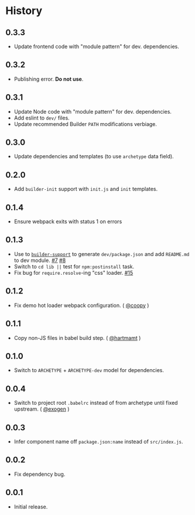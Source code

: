 History
=======

## 0.3.3

* Update frontend code with "module pattern" for dev. dependencies.

## 0.3.2

* Publishing error. **Do not use**.

## 0.3.1

* Update Node code with "module pattern" for dev. dependencies.
* Add eslint to `dev/` files.
* Update recommended Builder `PATH` modifications verbiage.

## 0.3.0

* Update dependencies and templates (to use `archetype` data field).

## 0.2.0

* Add `builder-init` support with `init.js` and `init` templates.

## 0.1.4

* Ensure webpack exits with status 1 on errors

## 0.1.3

* Use to [`builder-support`](https://github.com/FormidableLabs/builder-support)
  to generate `dev/package.json` and add `README.md` to dev module.
  [#7](https://github.com/FormidableLabs/builder-react-component/issues/7)
  [#8](https://github.com/FormidableLabs/builder-react-component/issues/8)
* Switch to `cd lib ||` test for `npm:postinstall` task.
* Fix bug for `require.resolve`-ing "css" loader.
  [#15](https://github.com/FormidableLabs/builder-react-component/issues/15)

## 0.1.2

* Fix demo hot loader webpack configuration. ( [@coopy][] )

## 0.1.1

* Copy non-JS files in babel build step. ( [@hartmamt][] )

## 0.1.0

* Switch to `ARCHETYPE` + `ARCHETYPE-dev` model for dependencies.

## 0.0.4

* Switch to project root `.babelrc` instead of from archetype until fixed
  upstream. ( [@exogen][] )

## 0.0.3

* Infer component name off `package.json:name` instead of `src/index.js`.

## 0.0.2

* Fix dependency bug.

## 0.0.1

* Initial release.

[@coopy]: https://github.com/coopy
[@exogen]: https://github.com/exogen
[@hartmamt]: https://github.com/hartmamt
[@ryan-roemer]: https://github.com/ryan-roemer

